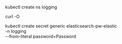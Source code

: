 

kubectl create ns logging

curl -O 


kubectl create secret generic elasticsearch-pw-elastic \
    -n logging \
    --from-literal password=Password
